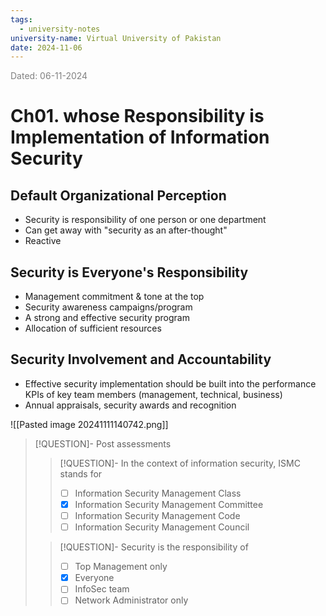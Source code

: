 ```yaml
---
tags:
  - university-notes
university-name: Virtual University of Pakistan
date: 2024-11-06
---
```


<span style="color: gray;">Dated: 06-11-2024</span>

# Ch01. whose Responsibility is Implementation of Information Security

## Default Organizational Perception

- Security is responsibility of one person or one department
- Can get away with "security as an after-thought"
- Reactive

## Security is Everyone's Responsibility

- Management commitment & tone at the top
- Security awareness campaigns/program
- A strong and effective security program
- Allocation of sufficient resources

## Security Involvement and Accountability

- Effective security implementation should be built into the performance KPIs of key team members (management, technical, business)
- Annual appraisals, security awards and recognition

![[Pasted image 20241111140742.png]]

> [!QUESTION]- Post assessments
> 
> > [!QUESTION]- In the context of information security, ISMC stands for  
> > - [ ] Information Security Management Class  
> > - [x] Information Security Management Committee  
> > - [ ] Information Security Management Code  
> > - [ ] Information Security Management Council  
> 
> > [!QUESTION]- Security is the responsibility of
> > - [ ] Top Management only  
> > - [x] Everyone  
> > - [ ] InfoSec team  
> > - [ ] Network Administrator only

